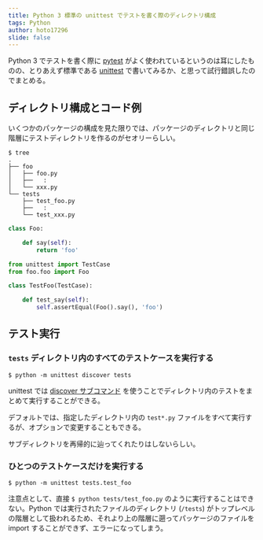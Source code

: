```yaml
---
title: Python 3 標準の unittest でテストを書く際のディレクトリ構成
tags: Python
author: hoto17296
slide: false
---
```

Python 3 でテストを書く際に [pytest](https://docs.pytest.org/en/latest/) がよく使われているというのは耳にしたものの、とりあえず標準である [unittest](https://docs.python.jp/3/library/unittest.html#module-unittest) で書いてみるか、と思って試行錯誤したのでまとめる。

## ディレクトリ構成とコード例
いくつかのパッケージの構成を見た限りでは、パッケージのディレクトリと同じ階層にテストディレクトリを作るのがセオリーらしい。

``` console
$ tree
.
├── foo
│   ├── foo.py
│   ├──   :
│   └── xxx.py
└── tests
    ├── test_foo.py
    ├──   :
    └── test_xxx.py
```

``` python:foo/foo.py
class Foo:

    def say(self):
        return 'foo'
```

``` python:tests/test_foo.py
from unittest import TestCase
from foo.foo import Foo

class TestFoo(TestCase):

    def test_say(self):
        self.assertEqual(Foo().say(), 'foo')
```

## テスト実行

### `tests` ディレクトリ内のすべてのテストケースを実行する
``` console
$ python -m unittest discover tests
```

unittest では [discover サブコマンド](https://docs.python.jp/3/library/unittest.html#test-discovery) を使うことでディレクトリ内のテストをまとめて実行することができる。

デフォルトでは、指定したディレクトリ内の `test*.py` ファイルをすべて実行するが、オプションで変更することもできる。

サブディレクトリを再帰的に辿ってくれたりはしないらしい。

### ひとつのテストケースだけを実行する
``` console
$ python -m unittest tests.test_foo
```

注意点として、直接 `$ python tests/test_foo.py` のように実行することはできない。Python では実行されたファイルのディレクトリ (`/tests`) がトップレベルの階層として扱われるため、それより上の階層に遡ってパッケージのファイルを import することができず、エラーになってしまう。

